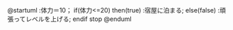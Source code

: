   
@startuml
:体力＝10；
if(体力<=20) then(true)
  :宿屋に泊まる;
else(false)
  :頑張ってレベルを上げる;
endif
stop
@enduml
